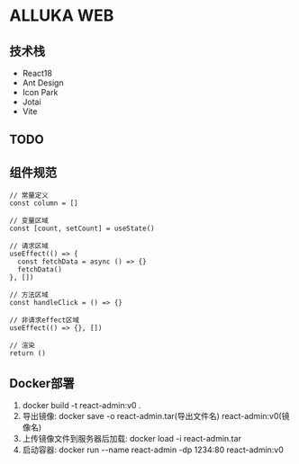 # ALLUKA WEB

## 技术栈

- React18
- Ant Design
- Icon Park
- Jotai
- Vite

## TODO

## 组件规范

```tsx
// 常量定义
const column = []

// 变量区域
const [count, setCount] = useState()

// 请求区域
useEffect(() => {
  const fetchData = async () => {}
  fetchData()
}, [])

// 方法区域
const handleClick = () => {}

// 非请求effect区域
useEffect(() => {}, [])

// 渲染
return ()
```

## Docker部署

1. docker build -t react-admin:v0 .
2. 导出镜像: docker save -o react-admin.tar(导出文件名) react-admin:v0(镜像名)
3. 上传镜像文件到服务器后加载: docker load -i react-admin.tar
4. 启动容器: docker run --name react-admin -dp 1234:80 react-admin:v0
